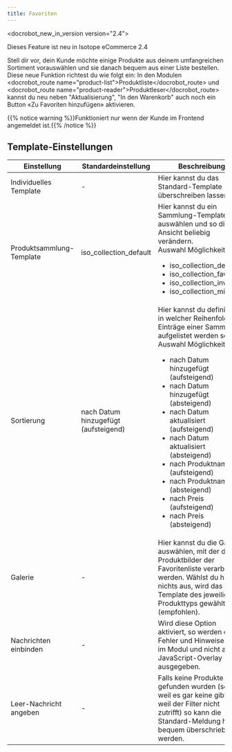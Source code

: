 ```yaml
---
title: Favoriten
---
```


<docrobot_new_in_version version="2.4">
  <p>Dieses Feature ist neu in Isotope eCommerce 2.4</p></docrobot_new_in_version>

Stell dir vor, dein Kunde möchte einige Produkte aus deinem umfangreichen Sortiment vorauswählen und sie danach bequem aus einer Liste bestellen. Diese neue Funktion richtest du wie folgt ein: In den Modulen <docrobot_route name="product-list">Produktliste</docrobot_route> und <docrobot_route name="product-reader">Produktleser</docrobot_route> kannst du neu neben "Aktualisierung", "In den Warenkorb" auch noch ein Button «Zu Favoriten hinzufügen» aktivieren.

{{% notice warning %}}Funktioniert nur wenn der Kunde im Frontend angemeldet ist.{{% /notice %}}

## Template-Einstellungen

<table>
	<thead>
		<tr>
			<th>Einstellung</th>
			<th>Standardeinstellung</th>
			<th>Beschreibung</th>
		</tr>
	</thead>
	<tbody>
		<tr>
			<td>Individuelles Template</td>
			<td>-</td>
			<td>Hier kannst du das Standard-Template überschreiben lassen.</td>
		</tr>
		<tr>
			<td>Produktsammlung-Template</td>
			<td>iso_collection_default</td>
			<td>Hier kannst du ein Sammlung-Template auswählen und so die Ansicht beliebig verändern.
			<br>Auswahl Möglichkeiten:
			<ul>
				<li>iso_collection_default</li>
				<li>iso_collection_favorites</li>
				<li>iso_collection_invoice</li>
				<li>iso_collection_mini</li>
			</ul>
			</td>
		</tr>
		<tr>
			<td>Sortierung</td>
			<td>nach Datum hinzugefügt (aufsteigend)</td>
			<td>Hier kannst du definieren, in welcher Reihenfolge die Einträge einer Sammlung aufgelistet werden sollen.
			<br>Auswahl Möglichkeiten:
			<ul>
				<li>nach Datum hinzugefügt (aufsteigend)</li>
				<li>nach Datum hinzugefügt (absteigend)</li>
				<li>nach Datum aktualisiert (aufsteigend)</li>
				<li>nach Datum aktualisiert (absteigend)</li>
				<li>nach Produktnamen (aufsteigend)</li>
				<li>nach Produktnamen (absteigend)</li>
				<li>nach Preis (aufsteigend)</li>
				<li>nach Preis (absteigend)</li>
			</ul>
			</td>
		</tr>
		<tr>
			<td>Galerie</td>
			<td>-</td>
			<td>Hier kannst du die Galerie auswählen, mit der die Produktbilder der Favoritenliste verarbeitet werden. Wählst du hier nichts aus, wird das Template des jeweiligen Produkttyps gewählt (empfohlen).</td>
		</tr>
		<tr>
			<td>Nachrichten einbinden</td>
			<td>-</td>
			<td>Wird diese Option aktiviert, so werden die Fehler und Hinweise direkt im Modul und nicht als JavaScript-Overlay ausgegeben.</td>
		</tr>
		<tr>
			<td>Leer-Nachricht angeben</td>
			<td>-</td>
			<td>Falls keine Produkte gefunden wurden (sei es, weil es gar keine gibt oder weil der Filter nicht zutrifft) so kann die Standard-Meldung hier bequem überschrieben werden.</td>
		</tr>
	</tbody>
</table>
